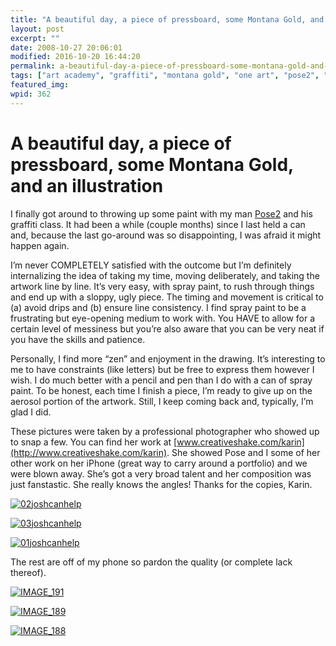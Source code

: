 ```yaml
---
title: "A beautiful day, a piece of pressboard, some Montana Gold, and an illustration"
layout: post
excerpt: ""
date: 2008-10-27 20:06:01
modified: 2016-10-20 16:44:20
permalink: a-beautiful-day-a-piece-of-pressboard-some-montana-gold-and-an-illustration/index.html
tags: ["art academy", "graffiti", "montana gold", "one art", "pose2", "san diego", "spray paint", "design &amp; creative process"]
featured_img: 
wpid: 362
---
```


# A beautiful day, a piece of pressboard, some Montana Gold, and an illustration

I finally got around to throwing up some paint with my man [Pose2](http://posetwo.com/igetaround) and his graffiti class. It had been a while (couple months) since I last held a can and, because the last go-around was so disappointing, I was afraid it might happen again.

I’m never COMPLETELY satisfied with the outcome but I’m definitely internalizing the idea of taking my time, moving deliberately, and taking the artwork line by line. It’s very easy, with spray paint, to rush through things and end up with a sloppy, ugly piece. The timing and movement is critical to (a) avoid drips and (b) ensure line consistency. I find spray paint to be a frustrating but eye-opening medium to work with. You HAVE to allow for a certain level of messiness but you’re also aware that you can be very neat if you have the skills and patience.

Personally, I find more “zen” and enjoyment in the drawing. It’s interesting to me to have constraints (like letters) but be free to express them however I wish. I do much better with a pencil and pen than I do with a can of spray paint. To be honest, each time I finish a piece, I’m ready to give up on the aerosol portion of the artwork. Still, I keep coming back and, typically, I’m glad I did.

These pictures were taken by a professional photographer who showed up to snap a few. You can find her work at [www.creativeshake.com/karin](http://www.creativeshake.com/karin). She showed Pose and I some of her other work on her iPhone (great way to carry around a portfolio) and we were blown away. She’s got a very broad talent and her composition was just fanstastic. She really knows the angles! Thanks for the copies, Karin.

[![02joshcanhelp](http://farm4.static.flickr.com/3203/2979173204_60226ab16a_o.jpg)](http://www.flickr.com/photos/joshcanhelp/2979173204/ "02joshcanhelp by joshcanhelp, on Flickr")

[![03joshcanhelp](http://farm4.static.flickr.com/3139/2979173150_2c7ed29448_o.jpg)](http://www.flickr.com/photos/joshcanhelp/2979173150/ "03joshcanhelp by joshcanhelp, on Flickr")

[![01joshcanhelp](http://farm4.static.flickr.com/3041/2978316165_d0e0def297_o.jpg)](http://www.flickr.com/photos/joshcanhelp/2978316165/ "01joshcanhelp by joshcanhelp, on Flickr")

The rest are off of my phone so pardon the quality (or complete lack thereof).

[![IMAGE_191](http://farm4.static.flickr.com/3199/2979219234_937b737ffe.jpg)](http://www.flickr.com/photos/joshcanhelp/2979219234/ "IMAGE_191 by joshcanhelp, on Flickr")

[![IMAGE_189](http://farm4.static.flickr.com/3168/2979219064_f2cb501ff2.jpg)](http://www.flickr.com/photos/joshcanhelp/2979219064/ "IMAGE_189 by joshcanhelp, on Flickr")

[![IMAGE_188](http://farm4.static.flickr.com/3228/2979218960_ccb8f68184.jpg)](http://www.flickr.com/photos/joshcanhelp/2979218960/ "IMAGE_188 by joshcanhelp, on Flickr")